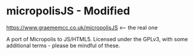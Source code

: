 micropolisJS - Modified
============

https://www.graememcc.co.uk/micropolisJS <-- the real one

A port of Micropolis to JS/HTML5. Licensed under the GPLv3, with some additional terms - please be mindful of these.
